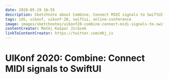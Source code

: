 ```yaml
---
date: 2020-05-19 16:55
description: Sketchnote about Combine, Connect MIDI signals to SwiftUI from UIKonf 2020 (online conference)
tags: iOS, uikonf, uikonf-20, swiftui, online-conference
image: images/sketchnotes/uikonf20-combine-connect-midi-signals-to-swiftui-small.jpg
contentCreator: Matěj Kašpar Jirásek
linkToContentCreator: https://twitter.com/mkj_is
---
```


# UIKonf 2020: Combine: Connect MIDI signals to SwiftUI
